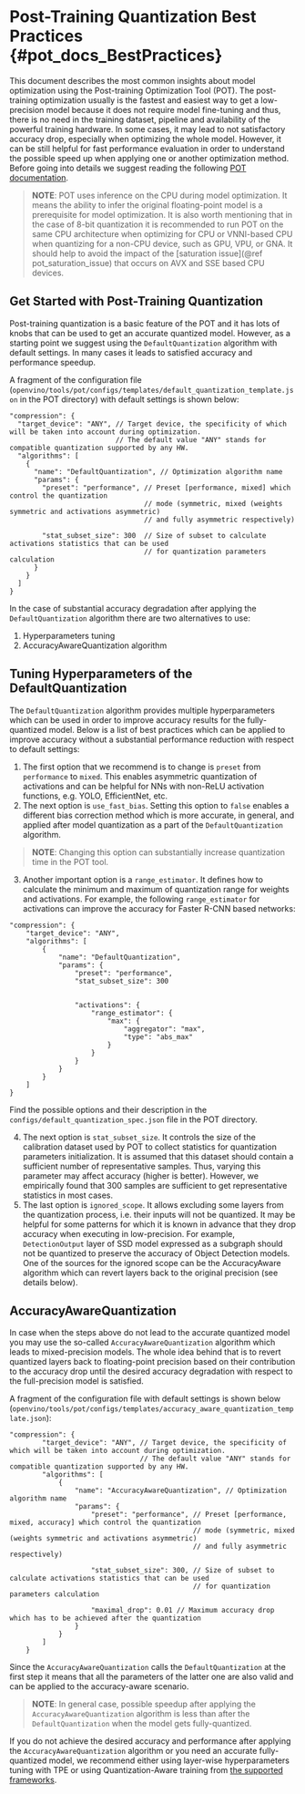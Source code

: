#  Post-Training Quantization Best Practices {#pot_docs_BestPractices}
This document describes the most common insights about model optimization using the Post-training Optimization Tool (POT). The post-training optimization usually is 
the fastest and easiest way to get a low-precision model because it does not require model fine-tuning and thus, there is no need in the training dataset, pipeline and availability of
the powerful training hardware. In some cases, it may lead to not satisfactory accuracy drop, especially when optimizing the whole model.
However, it can be still helpful for fast performance evaluation in order to understand the possible speed up 
 when applying one or another optimization method. Before going into details
we suggest reading the following [POT documentation](../README.md).

> **NOTE**: POT uses inference on the CPU during model optimization. It means the ability to infer the original
> floating-point model is a prerequisite for model optimization. 
> It is also worth mentioning that in the case of 8-bit quantization it is recommended to run POT on the same CPU
> architecture when optimizing for CPU or VNNI-based CPU when quantizing for a non-CPU device, such as GPU, VPU, or GNA.
> It should help to avoid the impact of the [saturation issue](@ref pot_saturation_issue) that occurs on AVX and SSE based CPU devices. 

## Get Started with Post-Training Quantization

Post-training quantization is a basic feature of the POT and it has lots of knobs that can be used to get an accurate 
quantized model. However, as a starting point we suggest using the `DefaultQuantization` algorithm with default settings.
In many cases it leads to satisfied accuracy and performance speedup. 

A fragment of the configuration file (`openvino/tools/pot/configs/templates/default_quantization_template.json` in the POT directory) with default settings is shown below:
```
"compression": {
  "target_device": "ANY", // Target device, the specificity of which will be taken into account during optimization.
                          // The default value "ANY" stands for compatible quantization supported by any HW.
  "algorithms": [
    {
      "name": "DefaultQuantization", // Optimization algorithm name
      "params": {
        "preset": "performance", // Preset [performance, mixed] which control the quantization
                                 // mode (symmetric, mixed (weights symmetric and activations asymmetric)
                                 // and fully asymmetric respectively)

        "stat_subset_size": 300  // Size of subset to calculate activations statistics that can be used
                                 // for quantization parameters calculation
      }
    }
  ]
}
```

In the case of substantial accuracy degradation after applying the `DefaultQuantization` algorithm there are two alternatives to use:
1.  Hyperparameters tuning
2.  AccuracyAwareQuantization algorithm

## Tuning Hyperparameters of the DefaultQuantization
The `DefaultQuantization` algorithm provides multiple hyperparameters which can be used in order to improve accuracy results for the fully-quantized model. 
Below is a list of best practices which can be applied to improve accuracy without a substantial performance reduction with respect to default settings:
1.  The first option that we recommend is to change is `preset` from `performance` to `mixed`. This enables asymmetric quantization of 
activations and can be helpful for NNs with non-ReLU activation functions, e.g. YOLO, EfficientNet, etc.
2.  The next option is `use_fast_bias`. Setting this option to `false` enables a different bias correction method which is more accurate, in general,
and applied after model quantization as a part of the `DefaultQuantization` algorithm.
   > **NOTE**: Changing this option can substantially increase quantization time in the POT tool.
3.  Another important option is a `range_estimator`. It defines how to calculate the minimum and maximum of quantization range for weights and activations.
For example, the following `range_estimator` for activations can improve the accuracy for Faster R-CNN based networks:
```
"compression": {
    "target_device": "ANY",        
    "algorithms": [
        {
            "name": "DefaultQuantization", 
            "params": {
                "preset": "performance", 
                "stat_subset_size": 300  
                                         

                "activations": {
                    "range_estimator": {
                        "max": {
                            "aggregator": "max",
                            "type": "abs_max"
                        }
                    }
                }
            }
        }
    ]
}
```

Find the possible options and their description in the `configs/default_quantization_spec.json` file in the POT directory.

4.  The next option is `stat_subset_size`. It controls the size of the calibration dataset used by POT to collect statistics for quantization parameters initialization.
It is assumed that this dataset should contain a sufficient number of representative samples. Thus, varying this parameter may affect accuracy (higher is better). 
However, we empirically found that 300 samples are sufficient to get representative statistics in most cases.
5.  The last option is `ignored_scope`. It allows excluding some layers from the quantization process, i.e. their inputs will not be quantized. It may be helpful for some patterns for which it is known in advance that they drop accuracy when executing in low-precision.
For example, `DetectionOutput` layer of SSD model expressed as a subgraph should not be quantized to preserve the accuracy of Object Detection models.
One of the sources for the ignored scope can be the AccuracyAware algorithm which can revert layers back to the original precision (see details below).

## AccuracyAwareQuantization
In case when the steps above do not lead to the accurate quantized model you may use the so-called `AccuracyAwareQuantization` algorithm which leads to mixed-precision models.
The whole idea behind that is to revert quantized layers back to floating-point precision based on their contribution to the accuracy drop until the desired accuracy degradation with respect to
the full-precision model is satisfied.

A fragment of the configuration file with default settings is shown below (`openvino/tools/pot/configs/templates/accuracy_aware_quantization_template.json`):
```
"compression": {
        "target_device": "ANY", // Target device, the specificity of which will be taken into account during optimization.
                                // The default value "ANY" stands for compatible quantization supported by any HW.
        "algorithms": [
            {
                "name": "AccuracyAwareQuantization", // Optimization algorithm name
                "params": {
                    "preset": "performance", // Preset [performance, mixed, accuracy] which control the quantization
                                             // mode (symmetric, mixed (weights symmetric and activations asymmetric)
                                             // and fully asymmetric respectively)

                    "stat_subset_size": 300, // Size of subset to calculate activations statistics that can be used
                                             // for quantization parameters calculation

                    "maximal_drop": 0.01 // Maximum accuracy drop which has to be achieved after the quantization
                }
            }
        ]
    }

```

Since the `AccuracyAwareQuantization` calls the `DefaultQuantization` at the first step it means that all the parameters of the latter one are also valid and can be applied to the
accuracy-aware scenario.

> **NOTE**: In general case, possible speedup after applying the `AccuracyAwareQuantization` algorithm is less than after the `DefaultQuantization` when the model gets fully-quantized.

If you do not achieve the desired accuracy and performance after applying the 
`AccuracyAwareQuantization` algorithm or you need an accurate fully-quantized model,
we recommend either using layer-wise hyperparameters tuning with TPE or using 
Quantization-Aware training from [the supported frameworks](LowPrecisionOptimizationGuide.md).
